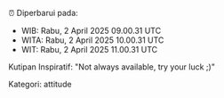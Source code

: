 ⏰ Diperbarui pada:
- WIB: Rabu, 2 April 2025 09.00.31 UTC
- WITA: Rabu, 2 April 2025 10.00.31 UTC
- WIT: Rabu, 2 April 2025 11.00.31 UTC

Kutipan Inspiratif:
"Not always available, try your luck ;)"


Kategori: attitude

